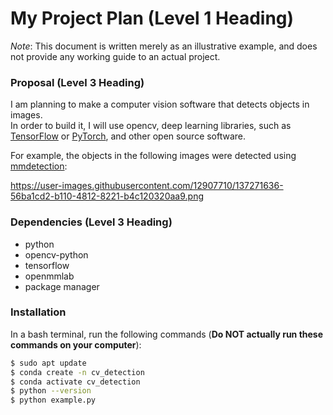 # My Project Plan (Level 1 Heading)

*Note*: This document is written merely as an illustrative example, and does not provide any working guide to an actual project.

### Proposal (Level 3 Heading)

I am planning to make a computer vision software that detects objects in images.  
In order to build it, I will use opencv, deep learning libraries, such as [TensorFlow](https://www.tensorflow.org/) or [PyTorch](https://pytorch.org/), and other open source software.

For example, the objects in the following images were detected using [mmdetection](https://github.com/open-mmlab/mmdetection):

https://user-images.githubusercontent.com/12907710/137271636-56ba1cd2-b110-4812-8221-b4c120320aa9.png

### Dependencies (Level 3 Heading)

- python
- opencv-python
- tensorflow
- openmmlab
- package manager

### Installation

In a bash terminal, run the following commands (**Do NOT actually run these commands on your computer**):

```bash
$ sudo apt update
$ conda create -n cv_detection
$ conda activate cv_detection
$ python --version
$ python example.py
